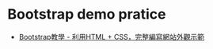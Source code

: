 # Bootstrap demo pratice

* [Bootstrap教學 - 利用HTML + CSS，完整編寫網站外觀示範](https://www.youtube.com/watch?v=9X1graZtuPs)